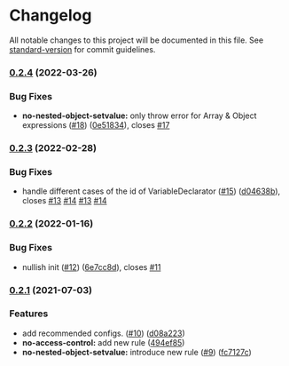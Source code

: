 # Changelog

All notable changes to this project will be documented in this file. See [standard-version](https://github.com/conventional-changelog/standard-version) for commit guidelines.

### [0.2.4](https://github.com/andykao1213/eslint-plugin-react-hook-form/compare/v0.2.3...v0.2.4) (2022-03-26)


### Bug Fixes

* **no-nested-object-setvalue:** only throw error for Array & Object expressions ([#18](https://github.com/andykao1213/eslint-plugin-react-hook-form/issues/18)) ([0e51834](https://github.com/andykao1213/eslint-plugin-react-hook-form/commit/0e51834feab79c9691f4cded8fc5907edfabaa9b)), closes [#17](https://github.com/andykao1213/eslint-plugin-react-hook-form/issues/17)

### [0.2.3](https://github.com/andykao1213/eslint-plugin-react-hook-form/compare/v0.2.2...v0.2.3) (2022-02-28)


### Bug Fixes

* handle different cases of the id of VariableDeclarator ([#15](https://github.com/andykao1213/eslint-plugin-react-hook-form/issues/15)) ([d04638b](https://github.com/andykao1213/eslint-plugin-react-hook-form/commit/d04638bee6263af7b494f488a15a75036f75ce92)), closes [#13](https://github.com/andykao1213/eslint-plugin-react-hook-form/issues/13) [#14](https://github.com/andykao1213/eslint-plugin-react-hook-form/issues/14) [#13](https://github.com/andykao1213/eslint-plugin-react-hook-form/issues/13) [#14](https://github.com/andykao1213/eslint-plugin-react-hook-form/issues/14)

### [0.2.2](https://github.com/andykao1213/eslint-plugin-react-hook-form/compare/v0.2.1...v0.2.2) (2022-01-16)


### Bug Fixes

* nullish init ([#12](https://github.com/andykao1213/eslint-plugin-react-hook-form/issues/12)) ([6e7cc8d](https://github.com/andykao1213/eslint-plugin-react-hook-form/commit/6e7cc8d3eec6168a3c05194928a72bae7f8605e7)), closes [#11](https://github.com/andykao1213/eslint-plugin-react-hook-form/issues/11)

### [0.2.1](https://github.com/andykao1213/eslint-plugin-react-hook-form/compare/v0.2.0...v0.2.1) (2021-07-03)


### Features

* add recommended configs. ([#10](https://github.com/andykao1213/eslint-plugin-react-hook-form/issues/10)) ([d08a223](https://github.com/andykao1213/eslint-plugin-react-hook-form/commit/d08a22300192db9ae963cb3a8a6a01122133ea53))
* **no-access-control:** add new rule ([494ef85](https://github.com/andykao1213/eslint-plugin-react-hook-form/commit/494ef857c0d7cca1bebbb28b064b59d197ab5858))
* **no-nested-object-setvalue:** introduce new rule ([#9](https://github.com/andykao1213/eslint-plugin-react-hook-form/issues/9)) ([fc7127c](https://github.com/andykao1213/eslint-plugin-react-hook-form/commit/fc7127ce0343230267740bd88411979f4d0f8be9))
